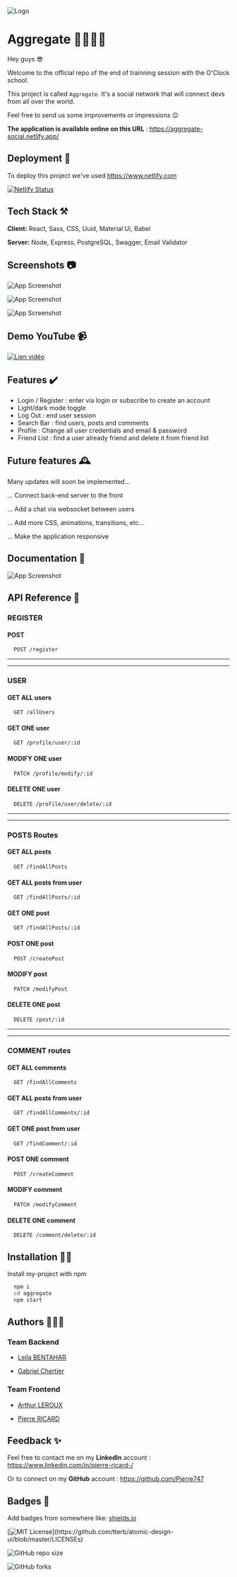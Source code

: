
![Logo](https://i.ibb.co/zsm7CPY/sdf.png)


# Aggregate 🫱🏻‍🫲🏻

Hey guys 😎

Welcome to the official repo of the end of trainning session with the O'Clock school.

This project is called `Aggregate`. It's a social network that will connect devs from all over the world.

Feel free to send us some improvements or impressions 😉

**The application is available online on this URL** : https://aggregate-social.netlify.app/

## Deployment 🛫

To deploy this project we've used https://www.netlify.com

[![Netlify Status](https://api.netlify.com/api/v1/badges/9a4321cd-962f-4dfb-8aba-090245c7e745/deploy-status)](https://app.netlify.com/sites/aggregate-social/deploys)

## Tech Stack ⚒️

**Client:** React, Sass, CSS, Uuid, Material Ui, Babel

**Server:** Node, Express, PostgreSQL, Swagger, Email Validator


## Screenshots 📷

![App Screenshot](https://i.ibb.co/PGWQyLw/login.png)

![App Screenshot](https://i.ibb.co/wd3kLSL/feed.png)

![App Screenshot](https://i.ibb.co/Cm0mHGv/dark.png)

## Demo YouTube 📹


[![Lien vidéo](https://i.ibb.co/fHwfBQG/Capture-d-cran-2022-08-08-221122.png)](https://www.youtube.com/watch?v=ozEwinMqyFY)


## Features ✔️

- Login / Register : enter via login or subscribe to create an account
- Light/dark mode toggle
- Log Out : end user session
- Search Bar : find users, posts and comments
- Profile : Change all user credentials and email & password
- Friend List : find a user already friend and delete it from friend list

## Future features 🕰️

Many updates will soon be implemented...

... Connect back-end server to the front

... Add a chat via websocket between users

... Add more CSS, animations, transitions, etc...

... Make the application responsive
## Documentation 📖

![App Screenshot](https://i.ibb.co/zVjsDRW/unknown-2022-08-08-21-33.gif)


## API Reference 👀

### REGISTER

#### POST

```http
  POST /register
```

-----------------------------------
-----------------------------------
### USER

#### GET ALL users

```http
  GET /allUsers
```

#### GET ONE user

```http
  GET /profile/user/:id
```
#### MODIFY ONE user

```http
  PATCH /profile/modify/:id
```

#### DELETE ONE user

```http
  DELETE /profile/user/delete/:id
```

-----------------------------------
-----------------------------------

### POSTS Routes

#### GET ALL posts

```http
  GET /findAllPosts
```

#### GET ALL posts from user

```http
  GET /findAllPosts/:id
```

#### GET ONE post

```http
  GET /findAllPosts/:id
```

#### POST ONE post

```http
  POST /createPost
```

#### MODIFY post

```http
  PATCH /modifyPost
```

#### DELETE ONE post

```http
  DELETE /post/:id
```

-----------------------------------
-----------------------------------

### COMMENT routes

#### GET ALL comments

```http
  GET /findAllComments
```

#### GET ALL posts from user

```http
  GET /findAllComments/:id
```

#### GET ONE post from user

```http
  GET /findComment/:id
```

#### POST ONE comment

```http
  POST /createComment
```

#### MODIFY comment

```http
  PATCH /modifyComment
```

#### DELETE ONE comment

```http
  DELETE /comment/delete/:id
```
## Installation ✍🏻

Install my-project with npm

```bash
  npm i
  cd aggregate
  npm start
```
    
## Authors 👨🏻‍🎓

### Team Backend

- [Leila BENTAHAR](https://www.github.com/leilaBENTAHAR)

- [Gabriel Chertier](https://www.github.com/Skaeryon)

### Team Frontend

- [Arthur LEROUX](https://www.github.com/Arthur-Leroux)

- [Pierre RICARD](https://www.github.com/Pierre747)

## Feedback ✨

Feel free to contact me on my **LinkedIn** account :  https://www.linkedin.com/in/pierre-ricard-/

Or to connect on my **GitHub** account : https://github.com/Pierre747


## Badges 🥇

Add badges from somewhere like: [shields.io](https://shields.io/)

[![MIT License](https://img.shields.io/apm/l/atomic-design-ui.svg?)](https://github.com/tterb/atomic-design-ui/blob/master/LICENSEs)

![GitHub repo size](https://img.shields.io/github/repo-size/O-clock-Cassini/aggregate)

![GitHub forks](https://img.shields.io/github/forks/O-clock-Cassini/aggregate?style=social)

